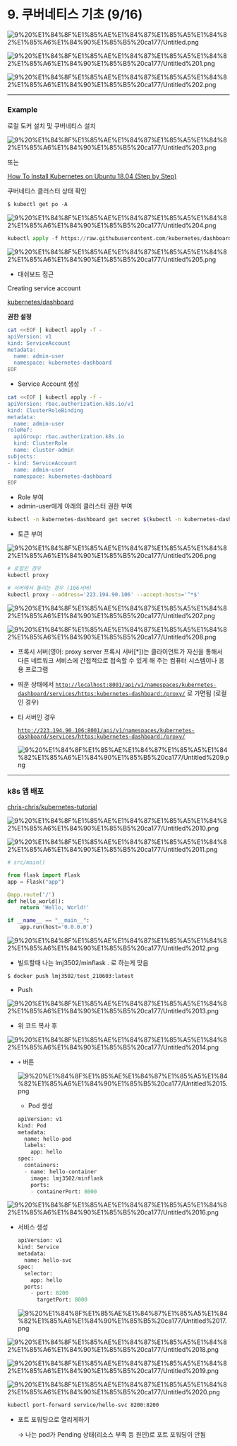 # 9. 쿠버네티스 기초 (9/16)

![9%20%E1%84%8F%E1%85%AE%E1%84%87%E1%85%A5%E1%84%82%E1%85%A6%E1%84%90%E1%85%B5%20ca177/Untitled.png](9%20%E1%84%8F%E1%85%AE%E1%84%87%E1%85%A5%E1%84%82%E1%85%A6%E1%84%90%E1%85%B5%20ca177/Untitled.png)

![9%20%E1%84%8F%E1%85%AE%E1%84%87%E1%85%A5%E1%84%82%E1%85%A6%E1%84%90%E1%85%B5%20ca177/Untitled%201.png](9%20%E1%84%8F%E1%85%AE%E1%84%87%E1%85%A5%E1%84%82%E1%85%A6%E1%84%90%E1%85%B5%20ca177/Untitled%201.png)

![9%20%E1%84%8F%E1%85%AE%E1%84%87%E1%85%A5%E1%84%82%E1%85%A6%E1%84%90%E1%85%B5%20ca177/Untitled%202.png](9%20%E1%84%8F%E1%85%AE%E1%84%87%E1%85%A5%E1%84%82%E1%85%A6%E1%84%90%E1%85%B5%20ca177/Untitled%202.png)

---

### Example

로컬 도커 설치 및 쿠버네티스 설치

![9%20%E1%84%8F%E1%85%AE%E1%84%87%E1%85%A5%E1%84%82%E1%85%A6%E1%84%90%E1%85%B5%20ca177/Untitled%203.png](9%20%E1%84%8F%E1%85%AE%E1%84%87%E1%85%A5%E1%84%82%E1%85%A6%E1%84%90%E1%85%B5%20ca177/Untitled%203.png)

또는

[How To Install Kubernetes on Ubuntu 18.04 (Step by Step)](https://phoenixnap.com/kb/install-kubernetes-on-ubuntu)

쿠버네티스 클러스터 상태 확인

```python
$ kubectl get po -A
```

![9%20%E1%84%8F%E1%85%AE%E1%84%87%E1%85%A5%E1%84%82%E1%85%A6%E1%84%90%E1%85%B5%20ca177/Untitled%204.png](9%20%E1%84%8F%E1%85%AE%E1%84%87%E1%85%A5%E1%84%82%E1%85%A6%E1%84%90%E1%85%B5%20ca177/Untitled%204.png)

```python
kubectl apply -f https://raw.githubusercontent.com/kubernetes/dashboard/v2.2.0/aio/deploy/recommended.yaml
```

![9%20%E1%84%8F%E1%85%AE%E1%84%87%E1%85%A5%E1%84%82%E1%85%A6%E1%84%90%E1%85%B5%20ca177/Untitled%205.png](9%20%E1%84%8F%E1%85%AE%E1%84%87%E1%85%A5%E1%84%82%E1%85%A6%E1%84%90%E1%85%B5%20ca177/Untitled%205.png)

- 대쉬보드 접근

Creating service account

[kubernetes/dashboard](https://github.com/kubernetes/dashboard/blob/master/docs/user/access-control/creating-sample-user.md)

**권한 설정**

```bash
cat <<EOF | kubectl apply -f -
apiVersion: v1
kind: ServiceAccount
metadata:
  name: admin-user
  namespace: kubernetes-dashboard
EOF
```

- Service Account 생성

```bash
cat <<EOF | kubectl apply -f -
apiVersion: rbac.authorization.k8s.io/v1
kind: ClusterRoleBinding
metadata:
  name: admin-user
roleRef:
  apiGroup: rbac.authorization.k8s.io
  kind: ClusterRole
  name: cluster-admin
subjects:
- kind: ServiceAccount
  name: admin-user
  namespace: kubernetes-dashboard
EOF
```

- Role 부여
- admin-user에게 아래의 클러스터 권한 부여

```bash
kubectl -n kubernetes-dashboard get secret $(kubectl -n kubernetes-dashboard get sa/admin-user -o jsonpath="{.secrets[0].name}") -o go-template="{{.data.token | base64decode}}"
```

- 토큰 부여

![9%20%E1%84%8F%E1%85%AE%E1%84%87%E1%85%A5%E1%84%82%E1%85%A6%E1%84%90%E1%85%B5%20ca177/Untitled%206.png](9%20%E1%84%8F%E1%85%AE%E1%84%87%E1%85%A5%E1%84%82%E1%85%A6%E1%84%90%E1%85%B5%20ca177/Untitled%206.png)

```bash
# 로컬인 경우
kubectl proxy

# 서버에서 돌리는 경우 (106서버)
kubectl proxy --address='223.194.90.106' --accept-hosts='^*$'

```

![9%20%E1%84%8F%E1%85%AE%E1%84%87%E1%85%A5%E1%84%82%E1%85%A6%E1%84%90%E1%85%B5%20ca177/Untitled%207.png](9%20%E1%84%8F%E1%85%AE%E1%84%87%E1%85%A5%E1%84%82%E1%85%A6%E1%84%90%E1%85%B5%20ca177/Untitled%207.png)

![9%20%E1%84%8F%E1%85%AE%E1%84%87%E1%85%A5%E1%84%82%E1%85%A6%E1%84%90%E1%85%B5%20ca177/Untitled%208.png](9%20%E1%84%8F%E1%85%AE%E1%84%87%E1%85%A5%E1%84%82%E1%85%A6%E1%84%90%E1%85%B5%20ca177/Untitled%208.png)

- 프록시 서버(영어: proxy server 프록시 서버[*])는 클라이언트가 자신을 통해서 다른 네트워크 서비스에 간접적으로 접속할 수 있게 해 주는 컴퓨터 시스템이나 응용 프로그램
- 띄운 상태에서 [`http://localhost:8001/api/v1/namespaces/kubernetes-dashboard/services/https:kubernetes-dashboard:/proxy/`](http://localhost:8001/api/v1/namespaces/kubernetes-dashboard/services/https:kubernetes-dashboard:/proxy/) 로 가면됨 (로컬인 경우)
- 타 서버인 경우
    
    [`http://223.194.90.106:8001/api/v1/namespaces/kubernetes-dashboard/services/https:kubernetes-dashboard:/proxy/`](http://localhost:8001/api/v1/namespaces/kubernetes-dashboard/services/https:kubernetes-dashboard:/proxy/) 
    
    ![9%20%E1%84%8F%E1%85%AE%E1%84%87%E1%85%A5%E1%84%82%E1%85%A6%E1%84%90%E1%85%B5%20ca177/Untitled%209.png](9%20%E1%84%8F%E1%85%AE%E1%84%87%E1%85%A5%E1%84%82%E1%85%A6%E1%84%90%E1%85%B5%20ca177/Untitled%209.png)
    

---

### k8s 앱 배포

[chris-chris/kubernetes-tutorial](https://github.com/chris-chris/kubernetes-tutorial)

![9%20%E1%84%8F%E1%85%AE%E1%84%87%E1%85%A5%E1%84%82%E1%85%A6%E1%84%90%E1%85%B5%20ca177/Untitled%2010.png](9%20%E1%84%8F%E1%85%AE%E1%84%87%E1%85%A5%E1%84%82%E1%85%A6%E1%84%90%E1%85%B5%20ca177/Untitled%2010.png)

![9%20%E1%84%8F%E1%85%AE%E1%84%87%E1%85%A5%E1%84%82%E1%85%A6%E1%84%90%E1%85%B5%20ca177/Untitled%2011.png](9%20%E1%84%8F%E1%85%AE%E1%84%87%E1%85%A5%E1%84%82%E1%85%A6%E1%84%90%E1%85%B5%20ca177/Untitled%2011.png)

```python
# src/main()

from flask import Flask
app = Flask("app")

@app.route('/')
def hello_world():
    return 'Hello, World!'

if __name__ == "__main__":
    app.run(host='0.0.0.0')
```

![9%20%E1%84%8F%E1%85%AE%E1%84%87%E1%85%A5%E1%84%82%E1%85%A6%E1%84%90%E1%85%B5%20ca177/Untitled%2012.png](9%20%E1%84%8F%E1%85%AE%E1%84%87%E1%85%A5%E1%84%82%E1%85%A6%E1%84%90%E1%85%B5%20ca177/Untitled%2012.png)

- 빌드할때 나는 lmj3502/minflask . 로 하는게 맞음

```python
$ docker push lmj3502/test_210603:latest
```

- Push

![9%20%E1%84%8F%E1%85%AE%E1%84%87%E1%85%A5%E1%84%82%E1%85%A6%E1%84%90%E1%85%B5%20ca177/Untitled%2013.png](9%20%E1%84%8F%E1%85%AE%E1%84%87%E1%85%A5%E1%84%82%E1%85%A6%E1%84%90%E1%85%B5%20ca177/Untitled%2013.png)

- 위 코드 복사 후

![9%20%E1%84%8F%E1%85%AE%E1%84%87%E1%85%A5%E1%84%82%E1%85%A6%E1%84%90%E1%85%B5%20ca177/Untitled%2014.png](9%20%E1%84%8F%E1%85%AE%E1%84%87%E1%85%A5%E1%84%82%E1%85%A6%E1%84%90%E1%85%B5%20ca177/Untitled%2014.png)

- `+` 버튼
    
    ![9%20%E1%84%8F%E1%85%AE%E1%84%87%E1%85%A5%E1%84%82%E1%85%A6%E1%84%90%E1%85%B5%20ca177/Untitled%2015.png](9%20%E1%84%8F%E1%85%AE%E1%84%87%E1%85%A5%E1%84%82%E1%85%A6%E1%84%90%E1%85%B5%20ca177/Untitled%2015.png)
    
    - Pod 생성
    
    ```python
    apiVersion: v1
    kind: Pod
    metadata:
      name: hello-pod
      labels:
        app: hello
    spec:
      containers:
      - name: hello-container
        image: lmj3502/minflask
        ports:
        - containerPort: 8000
    ```
    

![9%20%E1%84%8F%E1%85%AE%E1%84%87%E1%85%A5%E1%84%82%E1%85%A6%E1%84%90%E1%85%B5%20ca177/Untitled%2016.png](9%20%E1%84%8F%E1%85%AE%E1%84%87%E1%85%A5%E1%84%82%E1%85%A6%E1%84%90%E1%85%B5%20ca177/Untitled%2016.png)

- 서비스 생성
    
    ```python
    apiVersion: v1
    kind: Service
    metadata:
      name: hello-svc
    spec:
      selector:
        app: hello
      ports:
        - port: 8200
          targetPort: 8000
    ```
    
    ![9%20%E1%84%8F%E1%85%AE%E1%84%87%E1%85%A5%E1%84%82%E1%85%A6%E1%84%90%E1%85%B5%20ca177/Untitled%2017.png](9%20%E1%84%8F%E1%85%AE%E1%84%87%E1%85%A5%E1%84%82%E1%85%A6%E1%84%90%E1%85%B5%20ca177/Untitled%2017.png)
    

![9%20%E1%84%8F%E1%85%AE%E1%84%87%E1%85%A5%E1%84%82%E1%85%A6%E1%84%90%E1%85%B5%20ca177/Untitled%2018.png](9%20%E1%84%8F%E1%85%AE%E1%84%87%E1%85%A5%E1%84%82%E1%85%A6%E1%84%90%E1%85%B5%20ca177/Untitled%2018.png)

![9%20%E1%84%8F%E1%85%AE%E1%84%87%E1%85%A5%E1%84%82%E1%85%A6%E1%84%90%E1%85%B5%20ca177/Untitled%2019.png](9%20%E1%84%8F%E1%85%AE%E1%84%87%E1%85%A5%E1%84%82%E1%85%A6%E1%84%90%E1%85%B5%20ca177/Untitled%2019.png)

![9%20%E1%84%8F%E1%85%AE%E1%84%87%E1%85%A5%E1%84%82%E1%85%A6%E1%84%90%E1%85%B5%20ca177/Untitled%2020.png](9%20%E1%84%8F%E1%85%AE%E1%84%87%E1%85%A5%E1%84%82%E1%85%A6%E1%84%90%E1%85%B5%20ca177/Untitled%2020.png)

```bash
kubectl port-forward service/hello-svc 8200:8200
```

- 포트 포워딩으로 열리게하기
    
    → 나는 pod가 Pending 상태(리소스 부족 등 원인)로 포트 포워딩이 안됨